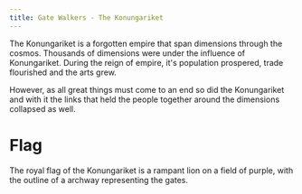 ```yaml
---
title: Gate Walkers - The Konungariket
---
```


The Konungariket is a forgotten empire that span dimensions through the cosmos.
Thousands of dimensions were under the influence of Konungariket. During the
reign of empire, it's population prospered, trade flourished and the arts grew.

However, as all great things must come to an end so did the Konungariket and with
it the links that held the people together around the dimensions collapsed as well.

# Flag
The royal flag of the Konungariket is a rampant lion on a field of purple, with
the outline of a archway representing the gates.